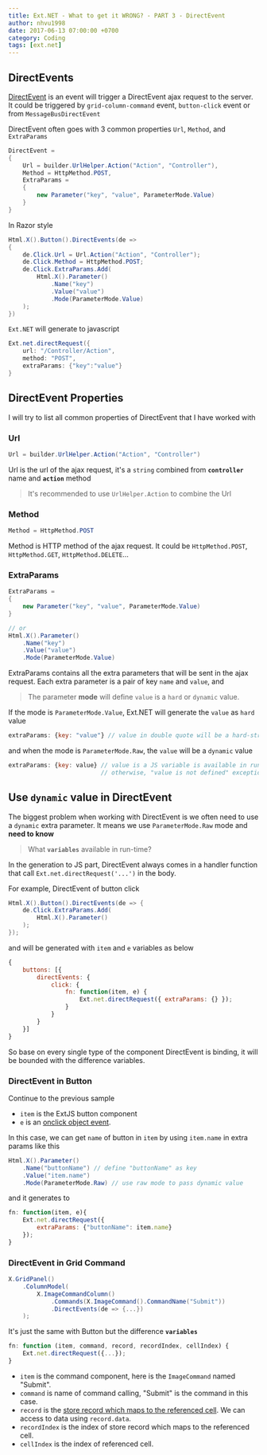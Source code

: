 ```yaml
---
title: Ext.NET - What to get it WRONG? - PART 3 - DirectEvent
author: nhvu1998
date: 2017-06-13 07:00:00 +0700
category: Coding
tags: [ext.net]
---
```


## DirectEvents

[DirectEvent](http://mvc.ext.net/#/Events/DirectEvents/) is an event will trigger a DirectEvent ajax request to the server. It could be triggered by `grid-column-command` event, `button-click` event or from `MessageBusDirectEvent`

DirectEvent often goes with 3 common properties `Url`, `Method`, and `ExtraParams`

~~~csharp
DirectEvent =
{
    Url = builder.UrlHelper.Action("Action", "Controller"),
    Method = HttpMethod.POST,
    ExtraParams =
    {
        new Parameter("key", "value", ParameterMode.Value)
    }
}
~~~

In Razor style

~~~csharp
Html.X().Button().DirectEvents(de =>
{
    de.Click.Url = Url.Action("Action", "Controller");
    de.Click.Method = HttpMethod.POST;
    de.Click.ExtraParams.Add(
        Html.X().Parameter()
            .Name("key")
            .Value("value")
            .Mode(ParameterMode.Value)
    );
})
~~~

`Ext.NET` will generate to javascript

~~~csharp
Ext.net.directRequest({
    url: "/Controller/Action",
    method: "POST",
    extraParams: {"key":"value"}
}
~~~

## DirectEvent Properties

I will try to list all common properties of DirectEvent that I have worked with

### Url

~~~csharp
Url = builder.UrlHelper.Action("Action", "Controller")
~~~

Url is the url of the ajax request, it's a `string` combined from **`controller`** name and **`action`** method

> It's recommended to use `UrlHelper.Action` to combine the Url

### Method

~~~csharp
Method = HttpMethod.POST
~~~

Method is HTTP method of the ajax request. It could be `HttpMethod.POST`, `HttpMethod.GET`, `HttpMethod.DELETE`…

### ExtraParams

~~~csharp
ExtraParams =
{
    new Parameter("key", "value", ParameterMode.Value)
}

// or
Html.X().Parameter()
    .Name("key")
    .Value("value")
    .Mode(ParameterMode.Value)
~~~

ExtraParams contains all the extra parameters that will be sent in the ajax request. Each extra parameter is a pair of key `name` and `value`, and

> The parameter **mode** will define `value` is a `hard` or `dynamic` value.

If the mode is `ParameterMode.Value`, Ext.NET will generate the `value` as `hard` value

~~~javascript
extraParams: {key: "value"} // value in double quote will be a hard-string value
~~~

and when the mode is `ParameterMode.Raw`, the `value` will be a `dynamic` value

~~~javascript
extraParams: {key: value} // value is a JS variable is available in run-time
                          // otherwise, "value is not defined" exception will throw
~~~

## Use `dynamic` value in DirectEvent

The biggest problem when working with DirectEvent is we often need to use a `dynamic` extra parameter. It means we use `ParameterMode.Raw` mode and **need to know**

> What **`variables`** available in run-time?

In the generation to JS part, DirectEvent always comes in a handler function that call `Ext.net.directRequest('...')` in the body.

For example, DirectEvent of button click

~~~csharp
Html.X().Button().DirectEvents(de => {
    de.Click.ExtraParams.Add(
        Html.X().Parameter()
    );
});
~~~

and will be generated with `item` and `e` variables as below

~~~javascript
{
    buttons: [{
        directEvents: {
            click: {
                fn: function(item, e) {
                    Ext.net.directRequest({ extraParams: {} });
                }
            }
        }
    }]
}
~~~

So base on every single type of the component DirectEvent is binding, it will be bounded with the difference variables.

### DirectEvent in Button

Continue to the previous sample

* `item` is the ExtJS button component
* `e` is an [onclick object event](https://www.w3schools.com/jsref/dom_obj_event.asp).

In this case, we can get `name` of button in `item` by using `item.name` in extra params like this

~~~csharp
Html.X().Parameter()
    .Name("buttonName") // define "buttonName" as key
    .Value("item.name")
    .Mode(ParameterMode.Raw) // use raw mode to pass dynamic value
~~~

and it generates to

~~~javascript
fn: function(item, e){
    Ext.net.directRequest({
        extraParams: {"buttonName": item.name}
    });
}
~~~

### DirectEvent in Grid Command

~~~csharp
X.GridPanel()
    .ColumnModel(
        X.ImageCommandColumn()
            .Commands(X.ImageCommand().CommandName("Submit"))
            .DirectEvents(de => {...})
    );
~~~

It's just the same with Button but the difference **`variables`**

~~~javascript
fn: function (item, command, record, recordIndex, cellIndex) {
    Ext.net.directRequest({...});
}
~~~

* `item` is the command component, here is the `ImageCommand` named "Submit".
* `command` is name of command calling, "Submit" is the command in this case.
* `record` is the [store record which maps to the referenced cell](http://docs.sencha.com/extjs/6.0.2/classic/Ext.grid.CellContext.html#property-record). We can access to data using `record.data`.
* `recordIndex` is the index of store record which maps to the referenced cell.
* `cellIndex` is the index of referenced cell.